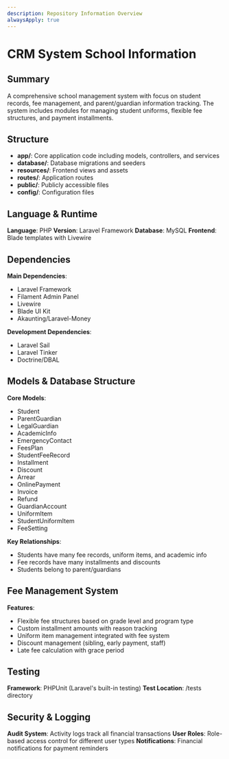 ```yaml
---
description: Repository Information Overview
alwaysApply: true
---
```


# CRM System School Information

## Summary
A comprehensive school management system with focus on student records, fee management, and parent/guardian information tracking. The system includes modules for managing student uniforms, flexible fee structures, and payment installments.

## Structure
- **app/**: Core application code including models, controllers, and services
- **database/**: Database migrations and seeders
- **resources/**: Frontend views and assets
- **routes/**: Application routes
- **public/**: Publicly accessible files
- **config/**: Configuration files

## Language & Runtime
**Language**: PHP
**Version**: Laravel Framework
**Database**: MySQL
**Frontend**: Blade templates with Livewire

## Dependencies
**Main Dependencies**:
- Laravel Framework
- Filament Admin Panel
- Livewire
- Blade UI Kit
- Akaunting/Laravel-Money

**Development Dependencies**:
- Laravel Sail
- Laravel Tinker
- Doctrine/DBAL

## Models & Database Structure
**Core Models**:
- Student
- ParentGuardian
- LegalGuardian
- AcademicInfo
- EmergencyContact
- FeesPlan
- StudentFeeRecord
- Installment
- Discount
- Arrear
- OnlinePayment
- Invoice
- Refund
- GuardianAccount
- UniformItem
- StudentUniformItem
- FeeSetting

**Key Relationships**:
- Students have many fee records, uniform items, and academic info
- Fee records have many installments and discounts
- Students belong to parent/guardians

## Fee Management System
**Features**:
- Flexible fee structures based on grade level and program type
- Custom installment amounts with reason tracking
- Uniform item management integrated with fee system
- Discount management (sibling, early payment, staff)
- Late fee calculation with grace period

## Testing
**Framework**: PHPUnit (Laravel's built-in testing)
**Test Location**: /tests directory

## Security & Logging
**Audit System**: Activity logs track all financial transactions
**User Roles**: Role-based access control for different user types
**Notifications**: Financial notifications for payment reminders